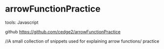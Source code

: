 # arrowFunctionPractice

tools: 
Javascript

github
https://github.com/cedge2/arrowFunctionPractice

//A small collection of snippets used for explaining arrow functions/ practice
